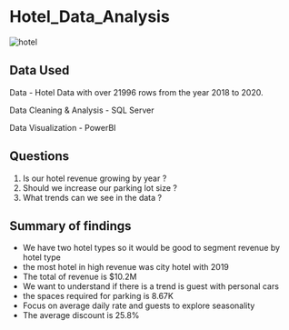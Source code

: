 # Hotel_Data_Analysis

![hotel](https://github.com/user-attachments/assets/2bd73a22-4169-4f2f-af76-278959ae00ed)


## Data Used

Data - Hotel Data with over 21996 rows from the year 2018 to 2020.

Data Cleaning & Analysis - SQL Server

Data Visualization - PowerBI


## Questions

1. Is our hotel revenue growing by year ?
2. Should we increase our parking lot size ?
3. What trends can we see in the data ?

## Summary of findings 

- We have two hotel types so it would be good to segment revenue by hotel type
- the most hotel in high revenue was city hotel with 2019
- The total of revenue is $10.2M
- We want to understand if there is a trend is guest with personal cars
- the spaces required for parking is 8.67K 
- Focus on average daily rate and guests to explore seasonality
- The average discount is 25.8%


















